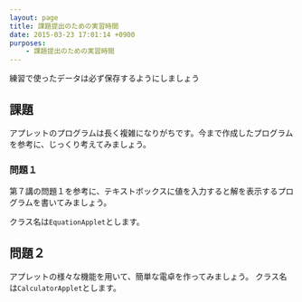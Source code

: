 ```yaml
---
layout: page
title: 課題提出のための実習時間
date: 2015-03-23 17:01:14 +0900
purposes:
    - 課題提出のための実習時間
---
```


練習で使ったデータは必ず保存するようにしましょう

課題
--------------

アプレットのプログラムは長く複雑になりがちです。今まで作成したプログラムを参考に、じっくり考えてみましょう。

### 問題１

第７講の問題１を参考に、テキストボックスに値を入力すると解を表示するプログラムを書いてみましょう。

クラス名は`EquationApplet`とします。

## 問題２

アプレットの様々な機能を用いて、簡単な電卓を作ってみましょう。
クラス名は`CalculatorApplet`とします。
